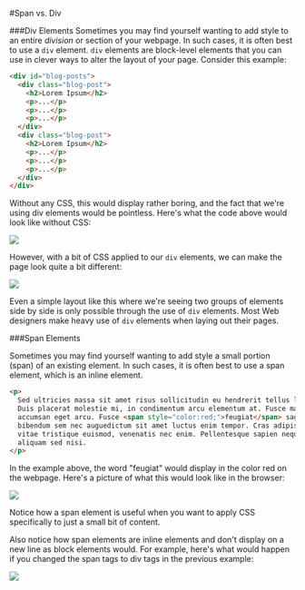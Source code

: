 #Span vs. Div

###Div Elements
Sometimes you may find yourself wanting to add style to an entire *division* or section of your webpage. In such cases, it is often best to use a `div` element. `div` elements are block-level elements that you can use in clever ways to alter the layout of your page. Consider this example:

```html
<div id="blog-posts">
  <div class="blog-post">
    <h2>Lorem Ipsum</h2>
    <p>...</p>
    <p>...</p>
    <p>...</p>
  </div>
  <div class="blog-post">
    <h2>Lorem Ipsum</h2>
    <p>...</p>
    <p>...</p>
    <p>...</p>
  </div>
</div>
```

Without any CSS, this would display rather boring, and the fact that we're using div elements would be pointless. Here's what the code above would look like without CSS:

![](http://christensenacademy.org/modules/css-layouts/textpages/purpose-of-div1.png)

However, with a bit of CSS applied to our `div` elements, we can make the page look quite a bit different:

![](http://christensenacademy.org/modules/css-layouts/textpages/purpose-of-div2.png)

Even a simple layout like this where we're seeing two groups of elements side by side is only possible through the use of `div` elements. Most Web designers make heavy use of `div` elements when laying out their pages.

###Span Elements

Sometimes you may find yourself wanting to add style a small portion (span) of an existing element. In such cases, it is often best to use a span element, which is an inline element.

```html
<p>
  Sed ultricies massa sit amet risus sollicitudin eu hendrerit tellus lacinia. Aliquam erat volutpat.
  Duis placerat molestie mi, in condimentum arcu elementum at. Fusce massa ante, convallis ut sagittis et,
  accumsan eget arcu. Fusce <span style="color:red;">feugiat</span> sagittis erat quis pharetra. Vestibulum 
  bibendum sem nec auguedictum sit amet luctus enim tempor. Cras adipiscing varius dolor id pulvinar. Morbi
  vitae tristique euismod, venenatis nec enim. Pellentesque sapien neque, hendrerit ac sollicitudin vitae,
  aliquam sed nisi.
</p>
```

In the example above, the word "feugiat" would display in the color red on the webpage. Here's a picture of what this would look like in the browser:

![](http://christensenacademy.org/modules/css-layouts/textpages/purpose-of-span.png)

Notice how a span element is useful when you want to apply CSS specifically to just a small bit of content.

Also notice how span elements are inline elements and don't display on a new line as block elements would. For example, here's what would happen if you changed the span tags to div tags in the previous example:

![](http://christensenacademy.org/modules/css-layouts/textpages/purpose-of-span2.png)
